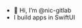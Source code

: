 - 👋 Hi, I’m @nic-gitlab
- I build apps in SwiftUI 


<!---
nic-gitlab/nic-gitlab is a ✨ special ✨ repository because its `README.md` (this file) appears on your GitHub profile.
You can click the Preview link to take a look at your changes.
--->
